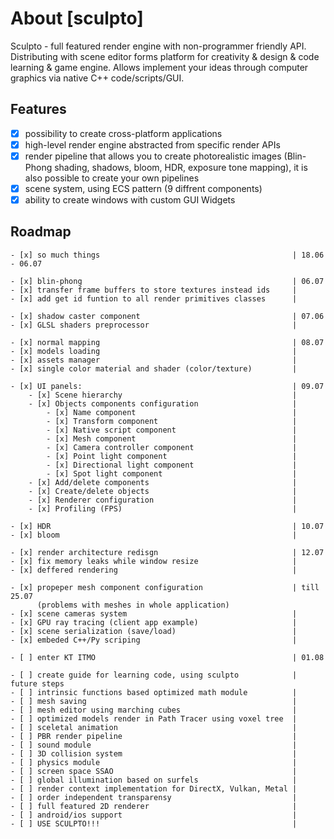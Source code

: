 # About [sculpto]
Sculpto - full featured render engine with non-programmer friendly API.
Distributing with scene editor forms platform for creativity & design & code learning & game engine.
Allows implement your ideas through computer graphics via native C++ code/scripts/GUI.

## Features
- [x] possibility to create cross-platform applications
- [x] high-level render engine abstracted from specific render APIs
- [x] render pipeline that allows you to create photorealistic images (Blin-Phong shading, shadows, bloom, HDR, exposure tone mapping), it is also possible to create your own pipelines
- [x] scene system, using ECS pattern (9 diffrent components)
- [x] ability to create windows with custom GUI Widgets

## Roadmap
    - [x] so much things                                           | 18.06 - 06.07

    - [x] blin-phong                                               | 06.07
    - [x] transfer frame buffers to store textures instead ids     |
    - [x] add get id funtion to all render primitives classes      |

    - [x] shadow caster component                                  | 07.06
    - [x] GLSL shaders preprocessor                                |

    - [x] normal mapping                                           | 08.07
    - [x] models loading                                           |
    - [x] assets manager                                           |
    - [x] single color material and shader (color/texture)         |

    - [x] UI panels:                                               | 09.07
        - [x] Scene hierarchy                                      |
        - [x] Objects components configuration                     |
            - [x] Name component                                   |
            - [x] Transform component                              |
            - [x] Native script component                          |
            - [x] Mesh component                                   |
            - [x] Camera controller component                      |
            - [x] Point light component                            |
            - [x] Directional light component                      |
            - [x] Spot light component                             |
        - [x] Add/delete components                                |
        - [x] Create/delete objects                                |
        - [x] Renderer configuration                               |
        - [x] Profiling (FPS)                                      |

    - [x] HDR                                                      | 10.07
    - [x] bloom                                                    |

    - [x] render architecture redisgn                              | 12.07
    - [x] fix memory leaks while window resize                     |
    - [x] deffered rendering                                       |

    - [x] propeper mesh component configuration                    | till 25.07
          (problems with meshes in whole application)
    - [x] scene cameras system                                     |
    - [x] GPU ray tracing (client app example)                     |
    - [x] scene serialization (save/load)                          |
    - [x] embeded C++/Py scriping                                  |

    - [ ] enter KT ITMO                                            | 01.08

    - [ ] create guide for learning code, using sculpto            | future steps
    - [ ] intrinsic functions based optimized math module          |
    - [ ] mesh saving                                              |
    - [ ] mesh editor using marching cubes                         |
    - [ ] optimized models render in Path Tracer using voxel tree  |
    - [ ] sceletal animation                                       |
    - [ ] PBR render pipeline                                      |
    - [ ] sound module                                             |
    - [ ] 3D collision system                                      |
    - [ ] physics module                                           |
    - [ ] screen space SSAO                                        |
    - [ ] global illumination based on surfels                     |
    - [ ] render context implementation for DirectX, Vulkan, Metal |
    - [ ] order independent transparensy                           |
    - [ ] full featured 2D renderer                                |
    - [ ] android/ios support                                      |
    - [ ] USE SCULPTO!!!                                           |
